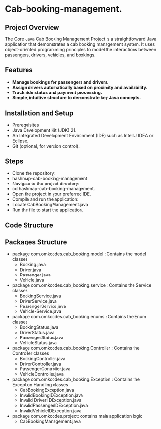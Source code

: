 # Cab-booking-management.

## **Project Overview**
The Core Java  Cab Booking Management Project is a straightforward Java application that demonstrates a
cab booking management system. It uses object-oriented programming principles to model the interactions between passengers, drivers, vehicles, and bookings.

## **Features**
- **Manage bookings for passengers and drivers.**
- **Assign drivers automatically based on proximity and availability.**
- **Track ride status and payment processing.**
- **Simple, intuitive structure to demonstrate key Java concepts.**

## **Installation and Setup**
- Prerequisites
- Java Development Kit (JDK) 21.
- An Integrated Development Environment (IDE) such as IntelliJ IDEA or Eclipse.
- Git (optional, for version control).

## **Steps**
- Clone the repository:
- hashmap-cab-booking-management 
- Navigate to the project directory:
- cd hashmap-cab-booking-management.
- Open the project in your preferred IDE.
- Compile and run the application:
- Locate CabBookingManagement.java
- Run the file to start the application.

## **Code Structure**  
## **Packages Structure**
- package com.omkcodes.cab_booking.model : Contains the model classes
  - Booking.java
  - Driver.java
  - Passenger.java
  - Vehicle.java
- package com.omkcodes.cab_booking.service : Contains the Service classes
  - BookingService.java
  - DriverService.java
  - PassengerService.java
  - Vehicle-Service.java
- package com.omkcodes.cab_booking.enums : Contains the Enum classes
  - BookingStatus.java
  - DriverStatus.java
  - PassengerStatus.java
  - VehicleStatus.java
- package com.omkcodes.cab_booking.Controller : Contains the Controller classes
  - BookingController.java
  - DriverController.java
  - PassengerController.java
  - VehicleController.java
- package com.omkcodes.cab_booking.Exception : Contains the Exception Handling classes
  - CabBookingException.java
  - InvalidBookinglDException.java
  - Invalid Driverl DException.java
  - InvalidPassengerlDException.java
  - InvalidVehiclelDException.java
- package com.omkcodes.project: contains main application logic
    - CabBookingManagement.java
